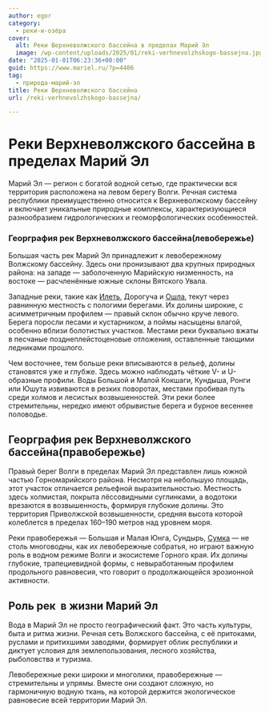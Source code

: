 ```yaml
---
author: egor
category:
  - реки-и-озёра
cover:
  alt: Реки Верхневолжского бассейна в пределах Марий Эл
  image: /wp-content/uploads/2025/01/reki-verhnevolzhskogo-bassejna.jpg
date: "2025-01-01T06:23:36+00:00"
guid: https://www.mariel.ru/?p=4406
tag:
  - природа-марий-эл
title: Реки Верхневолжского бассейна
url: /reki-verhnevolzhskogo-bassejna/

---
```

# **Реки Верхневолжского бассейна в пределах Марий Эл**

Марий Эл — регион с богатой водной сетью, где практически вся территория расположена на левом берегу Волги. Речная система республики преимущественно относится к Верхневолжскому бассейну и включает уникальные природные комплексы, характеризующиеся разнообразием гидрологических и геоморфологических особенностей.

### Георграфия рек Верхневолжского бассейна(левобережье)

Большая часть рек Марий Эл принадлежит к левобережному Волжскому бассейну. Здесь они пронизывают два крупных природных района: на западе — заболоченную Марийскую низменность, на востоке — расчленённые южные склоны Вятского Увала.

Западные реки, такие как [Илеть](/zhivaya-ilet-reka-chto-ne-zamerzaet-v-zimnij-stuzhu/), Дорогуча и [Ошла](/reka-oshla/), текут через равнинную местность с пологими берегами. Их долины широкие, с асимметричным профилем — правый склон обычно круче левого. Берега поросли лесами и кустарником, а поймы насыщены влагой, особенно вблизи болотистых участков. Местами реки буквально вжаты в песчаные позднеплейстоценовые отложения, оставленные тающими ледниками прошлого.

Чем восточнее, тем больше реки вписываются в рельеф, долины становятся уже и глубже. Здесь можно наблюдать чёткие V- и U-образные профили. Воды Большой и Малой Кокшаги, Кундыша, Ронги или Юшута извиваются в резких поворотах, местами пробивая путь среди холмов и лесистых возвышенностей. Эти реки более стремительны, нередко имеют обрывистые берега и бурное весеннее половодье.

## Георграфия рек Верхневолжского бассейна(правобережье)

Правый берег Волги в пределах Марий Эл представлен лишь южной частью Горномарийского района. Несмотря на небольшую площадь, этот участок отличается рельефной выразительностью. Местность здесь холмистая, покрыта лёссовидными суглинками, а водотоки врезаются в возвышенность, формируя глубокие долины. Это территория Приволжской возвышенности, средняя высота которой колеблется в пределах 160–190 метров над уровнем моря.

Реки правобережья — Большая и Малая Юнга, Сундырь, [Сумка](/river_mariel/) — не столь многоводны, как их левобережные собратья, но играют важную роль в водном режиме Волги и экосистеме Горного края. Их долины глубокие, трапециевидной формы, с невыработанным профилем продольного равновесия, что говорит о продолжающейся эрозионной активности.

## Роль рек  в жизни Марий Эл

Вода в Марий Эл не просто географический факт. Это часть культуры, быта и ритма жизни. Речная сеть Волжского бассейна, с её притоками, руслами и притихшими заводями, формирует облик республики и диктует условия для землепользования, лесного хозяйства, рыболовства и туризма.

Левобережные реки широки и многолики, правобережные — стремительны и упрямы. Вместе они создают сложную, но гармоничную водную ткань, на которой держится экологическое равновесие всей территории Марий Эл.
